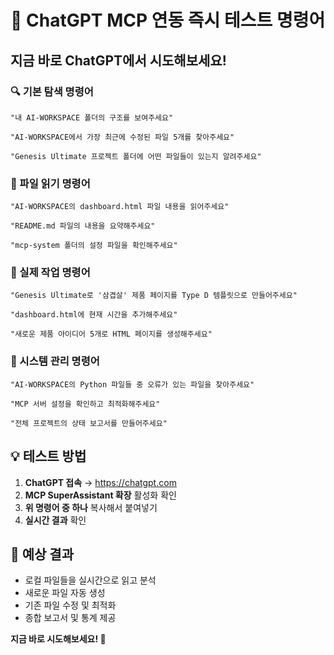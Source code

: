 # 🚀 ChatGPT MCP 연동 즉시 테스트 명령어

## 지금 바로 ChatGPT에서 시도해보세요!

### 🔍 기본 탐색 명령어
```
"내 AI-WORKSPACE 폴더의 구조를 보여주세요"

"AI-WORKSPACE에서 가장 최근에 수정된 파일 5개를 찾아주세요"

"Genesis Ultimate 프로젝트 폴더에 어떤 파일들이 있는지 알려주세요"
```

### 📖 파일 읽기 명령어  
```
"AI-WORKSPACE의 dashboard.html 파일 내용을 읽어주세요"

"README.md 파일의 내용을 요약해주세요"

"mcp-system 폴더의 설정 파일을 확인해주세요"
```

### 🎨 실제 작업 명령어
```
"Genesis Ultimate로 '삼겹살' 제품 페이지를 Type D 템플릿으로 만들어주세요"

"dashboard.html에 현재 시간을 추가해주세요"

"새로운 제품 아이디어 5개로 HTML 페이지를 생성해주세요"
```

### 🔧 시스템 관리 명령어
```
"AI-WORKSPACE의 Python 파일들 중 오류가 있는 파일을 찾아주세요"

"MCP 서버 설정을 확인하고 최적화해주세요"

"전체 프로젝트의 상태 보고서를 만들어주세요"
```

## 💡 테스트 방법

1. **ChatGPT 접속** → https://chatgpt.com
2. **MCP SuperAssistant 확장** 활성화 확인 
3. **위 명령어 중 하나** 복사해서 붙여넣기
4. **실시간 결과** 확인

## 🎯 예상 결과

- 로컬 파일들을 실시간으로 읽고 분석
- 새로운 파일 자동 생성  
- 기존 파일 수정 및 최적화
- 종합 보고서 및 통계 제공

**지금 바로 시도해보세요! 🚀**
